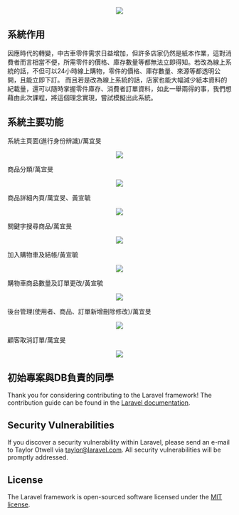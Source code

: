 <p align="center"><img src="https://i.imgur.com/3sa8Llu.png"></p>

## 系統作用
因應時代的轉變，中古車零件需求日益增加，但許多店家仍然是紙本作業，這對消費者而言相當不便，所需零件的價格、庫存數量等都無法立即得知。若改為線上系統的話，不但可以24小時線上購物，零件的價格、庫存數量、來源等都透明公開，且能立即下訂。
而且若是改為線上系統的話，店家也能大幅減少紙本資料的紀載量，還可以隨時掌握零件庫存、消費者訂單資料，如此一舉兩得的事，我們想藉由此次課程，將這個理念實現，嘗試模擬出此系統。

## 系統主要功能
系統主頁面(進行身份辨識)/萬宜旻
<p align="center"><img src="https://i.imgur.com/d0kpTWU.png"></p>
商品分類/萬宜旻
<p align="center"><img src="https://i.imgur.com/PIf2eyY.png"></p>
商品詳細內頁/萬宜旻、黃宣毓
<p align="center"><img src="https://i.imgur.com/INsyBPq.png"></p>
關鍵字搜尋商品/萬宜旻
<p align="center"><img src="https://i.imgur.com/glibvjs.png"></p>
加入購物車及結帳/黃宣毓
<p align="center"><img src="https://i.imgur.com/3jdQuHT.png"></p>
購物車商品數量及訂單更改/黃宣毓
<p align="center"><img src="https://i.imgur.com/bzX8y1k.png"></p>
後台管理(使用者、商品、訂單新增刪除修改)/萬宜旻
<p align="center"><img src="https://i.imgur.com/Y6FSH6C.png"></p>
顧客取消訂單/萬宜旻
<p align="center"><img src="https://i.imgur.com/hXBxHwj.png"></p>



## 初始專案與DB負責的同學

Thank you for considering contributing to the Laravel framework! The contribution guide can be found in the [Laravel documentation](https://laravel.com/docs/contributions).

## Security Vulnerabilities

If you discover a security vulnerability within Laravel, please send an e-mail to Taylor Otwell via [taylor@laravel.com](mailto:taylor@laravel.com). All security vulnerabilities will be promptly addressed.

## License

The Laravel framework is open-sourced software licensed under the [MIT license](https://opensource.org/licenses/MIT).
